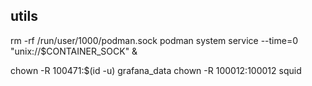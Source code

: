 ## utils
rm -rf /run/user/1000/podman.sock
podman system service --time=0 "unix://$CONTAINER_SOCK" &

chown -R 100471:$(id -u) grafana_data 
chown -R 100012:100012 squid

